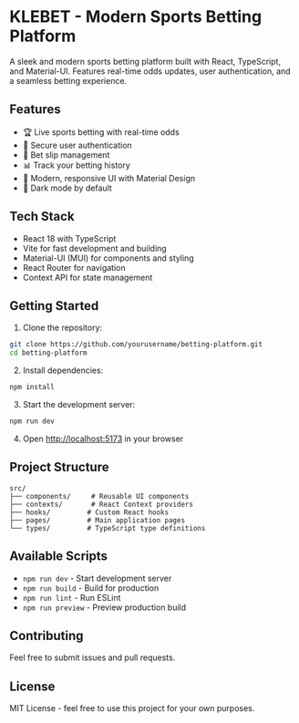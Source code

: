 # KLEBET - Modern Sports Betting Platform

A sleek and modern sports betting platform built with React, TypeScript, and Material-UI. Features real-time odds updates, user authentication, and a seamless betting experience.

## Features

- 🏆 Live sports betting with real-time odds
- 🔐 Secure user authentication
- 💼 Bet slip management
- 📊 Track your betting history
- 🎨 Modern, responsive UI with Material Design
- 🌙 Dark mode by default

## Tech Stack

- React 18 with TypeScript
- Vite for fast development and building
- Material-UI (MUI) for components and styling
- React Router for navigation
- Context API for state management

## Getting Started

1. Clone the repository:

```bash
git clone https://github.com/yourusername/betting-platform.git
cd betting-platform
```

2. Install dependencies:

```bash
npm install
```

3. Start the development server:

```bash
npm run dev
```

4. Open [http://localhost:5173](http://localhost:5173) in your browser

## Project Structure

```
src/
├── components/     # Reusable UI components
├── contexts/       # React Context providers
├── hooks/         # Custom React hooks
├── pages/         # Main application pages
└── types/         # TypeScript type definitions
```

## Available Scripts

- `npm run dev` - Start development server
- `npm run build` - Build for production
- `npm run lint` - Run ESLint
- `npm run preview` - Preview production build

## Contributing

Feel free to submit issues and pull requests.

## License

MIT License - feel free to use this project for your own purposes.
